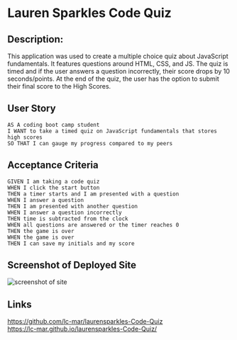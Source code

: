 # Lauren Sparkles Code Quiz

## Description:
This application was used to create a multiple choice quiz about JavaScript fundamentals. It features questions around HTML, CSS, and JS. The quiz is timed and if the user answers a question incorrectly, their score drops by 10 seconds/points. At the end of the quiz, the user has the option to submit their final score to the High Scores.

## User Story

```
AS A coding boot camp student
I WANT to take a timed quiz on JavaScript fundamentals that stores high scores
SO THAT I can gauge my progress compared to my peers
```

## Acceptance Criteria

```
GIVEN I am taking a code quiz
WHEN I click the start button
THEN a timer starts and I am presented with a question
WHEN I answer a question
THEN I am presented with another question
WHEN I answer a question incorrectly
THEN time is subtracted from the clock
WHEN all questions are answered or the timer reaches 0
THEN the game is over
WHEN the game is over
THEN I can save my initials and my score
```

## Screenshot of Deployed Site
<img src="/Users/laurenmarcinek/laurensparkles-Code-Quiz/assets/Screenshot.png" alt="screenshot of site"/>

## Links
https://github.com/lc-mar/laurensparkles-Code-Quiz <br>
https://lc-mar.github.io/laurensparkles-Code-Quiz/

